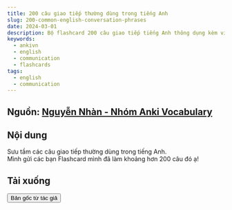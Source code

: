 ```yaml
---
title: 200 câu giao tiếp thường dùng trong tiếng Anh
slug: 200-common-english-conversation-phrases
date: 2024-03-01
description: Bộ flashcard 200 câu giao tiếp tiếng Anh thông dụng kèm ví dụ thực tế
keywords:
  - ankivn
  - english
  - communication
  - flashcards
tags:
  - english
  - communication
---
```


<!--truncate-->

## Nguồn: [Nguyễn Nhàn - Nhóm Anki Vocabulary](https://www.facebook.com/groups/ankivocabulary/posts/1577771252982526/)

## Nội dung

Sưu tầm các câu giao tiếp thường dùng trong tiếng Anh.  
Mình gửi các bạn Flashcard mình đã làm khoảng hơn 200 câu đó ạ!

## Tải xuống

<div style={{display: 'flex', justifyContent: 'left', gap: '20px'}}> <a href="https://drive.google.com/drive/folders/1xENe_2AqRZnWlWVvjuPLqkO0KHWiF--2?usp=sharing"> <button class="buttonPrimary" type="button">Bản gốc từ tác giả</button> </a> </div>